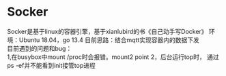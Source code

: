 # Socker
Socker是基于linux的容器引擎，基于xianlubird的书《自己动手写Docker》
环境：Ubuntu 18.04，go 13.4
目前思路：结合mqtt实现容器内的数据下发<br/>
目前遇到的问题和bug：<br/>
  1,在busybox中mount /proc时会报错。mount2 point
  2，后台运行top时， 通过ps -ef并不能看到init接管top进程
